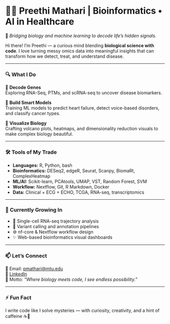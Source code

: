 # 👩‍💻 Preethi Mathari | Bioinformatics • AI in Healthcare 

🚀 *Bridging biology and machine learning to decode life’s hidden signals.*

Hi there! I’m Preethi — a curious mind blending **biological science with code**. I love turning messy omics data into meaningful insights that can transform how we detect, treat, and understand disease.

---

### 🔍 What I Do

🧬 **Decode Genes**  
Exploring RNA-Seq, PTMs, and scRNA-seq to uncover disease biomarkers.

🧠 **Build Smart Models**  
Training ML models to predict heart failure, detect voice-based disorders, and classify cancer types.

🎨 **Visualize Biology**  
Crafting volcano plots, heatmaps, and dimensionality reduction visuals to make complex biology beautiful.

---

### 🛠 Tools of My Trade

- **Languages:** R, Python, bash
- **Bioinformatics:** DESeq2, edgeR, Seurat, Scanpy, BiomaRt, ComplexHeatmap  
- **ML/AI:** Scikit-learn, PCAtools, UMAP, VST, Random Forest, SVM  
- **Workflow:** Nextflow, Git, R Markdown, Docker  
- **Data:** Clinical + ECG + ECHO, TCGA, RNA-seq, transcriptomics


---

### 🌱 Currently Growing In

- 🔬 Single-cell RNA-seq trajectory analysis  
- 🧬 Variant calling and annotation pipelines  
- ⚙️ nf-core & Nextflow workflow design  
- ✨ Web-based bioinformatics visual dashboards

---

### 📫 Let’s Connect

📧 Email: [pmathari@mtu.edu](mailto:pmathari@mtu.edu)  
🔗 [LinkedIn](https://www.linkedin.com/in/preethi-mathari-p-8b3881175/)  
🧠 Motto: *“Where biology meets code, I see endless possibility.”*

---

### ⚡ Fun Fact  
I write code like I solve mysteries — with curiosity, creativity, and a hint of caffeine ☕🧬
